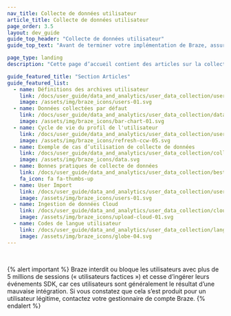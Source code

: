 ```yaml
---
nav_title: Collecte de données utilisateur
article_title: Collecte de données utilisateur
page_order: 3.5
layout: dev_guide
guide_top_header: "Collecte de données utilisateur"
guide_top_text: "Avant de terminer votre implémentation de Braze, assurez-vous que vos équipes marketing et développement soient bien sur la même longueur d’onde concernant vos objectifs marketing. Lorsque vous décidez de ce que vous voulez suivre et de la façon dont vous voulez le suivre avec Braze, il est utile d’envisager ces objectifs d’abord et de travailler à rebours ensuite en partant des objectifs."

page_type: landing
description: "Cette page d’accueil contient des articles sur la collecte de données utilisateur. Ici, vous pouvez trouver des ressources sur les définitions de l’archivage, l’importation d’utilisateurs, le cycle de vie du profil de l'utilisateur, les cas d’utilisation, les bonnes pratiques, etc."

guide_featured_title: "Section Articles"
guide_featured_list:
  - name: Définitions des archives utilisateur
    link: /docs/user_guide/data_and_analytics/user_data_collection/user_archival/
    image: /assets/img/braze_icons/users-01.svg
  - name: Données collectées par défaut
    link: /docs/user_guide/data_and_analytics/user_data_collection/data_collected_by_default/
    image: /assets/img/braze_icons/bar-chart-01.svg
  - name: Cycle de vie du profil de l'utilisateur
    link: /docs/user_guide/data_and_analytics/user_data_collection/user_profile_lifecycle/
    image: /assets/img/braze_icons/refresh-ccw-05.svg
  - name: Exemple de cas d’utilisation de collecte de données
    link: /docs/user_guide/data_and_analytics/user_data_collection/collection_use_case/
    image: /assets/img/braze_icons/data.svg
  - name: Bonnes pratiques de collecte de données
    link: /docs/user_guide/data_and_analytics/user_data_collection/best_practices/
    fa_icon: fa fa-thumbs-up
  - name: User Import
    link: /docs/user_guide/data_and_analytics/user_data_collection/user_import/
    image: /assets/img/braze_icons/users-01.svg
  - name: Ingestion de données Cloud
    link: /docs/user_guide/data_and_analytics/user_data_collection/cloud_ingestion/
    image: /assets/img/braze_icons/upload-cloud-01.svg
  - name: Codes de langue utilisateur
    link: /docs/user_guide/data_and_analytics/user_data_collection/language_codes/
    image: /assets/img/braze_icons/globe-04.svg
---
```


<br>

{% alert important %}
Braze interdit ou bloque les utilisateurs avec plus de 5 millions de sessions (« utilisateurs factices ») et cesse d’ingérer leurs événements SDK, car ces utilisateurs sont généralement le résultat d’une mauvaise intégration. Si vous constatez que cela s’est produit pour un utilisateur légitime, contactez votre gestionnaire de compte Braze.
{% endalert %}

<br>
